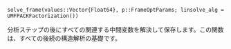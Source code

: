 ```
solve_frame(values::Vector{Float64}, p::FrameOptParams; linsolve_alg = UMFPACKFactorization())
```

分析ステップの後にすべての関連する中間変数を解決して保存します。この関数は、すべての後続の構造解析の基礎です。
